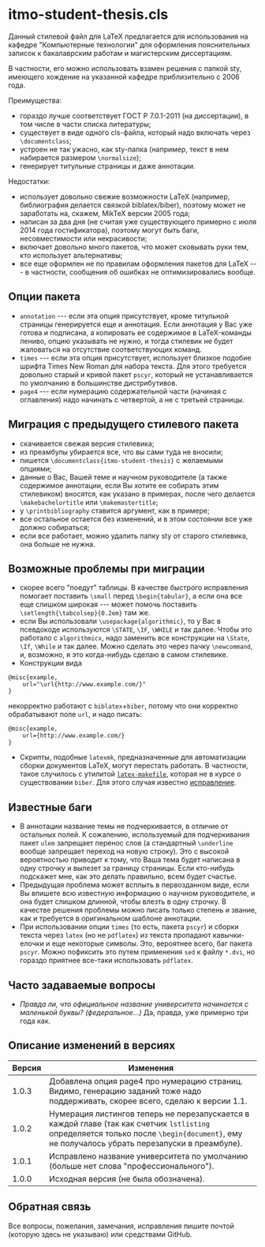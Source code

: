 # itmo-student-thesis.cls

Данный стилевой файл для LaTeX предлагается для использования на кафедре "Компьютерные технологии"
для оформления пояснительных записок к бакалаврским работам и магистерским диссертациям.

В частности, его можно использовать взамен решения с папкой sty, имеющего хождение на указанной кафедре приблизительно с 2006 года.

Преимущества:
* гораздо лучше соответствует ГОСТ Р 7.0.1-2011 (на диссертации), в том числе в части списка литературы;
* существует в виде одного cls-файла, который надо включать через `\documentclass`;
* устроен не так ужасно, как sty-папка (например, текст в нем набирается размером `\normalsize`);
* генерирует титульные страницы и даже аннотации.

Недостатки:
* использует довольно свежие возможности LaTeX (например, библиография делается связкой biblatex/biber), поэтому может не заработать на, скажем, MikTeX версии 2005 года;
* написан за два дня (не считая уже существующего примерно с июля 2014 года гостификатора), поэтому могут быть баги, несовместимости или некрасивости;
* включает довольно много пакетов, что может сковывать руки тем, кто использует альтернативы;
* все еще оформлен не по правилам оформления пакетов для LaTeX --- в частности, сообщения об ошибках не оптимизировались вообще.

## Опции пакета
* `annotation` --- если эта опция присутствует, кроме титульной страницы генерируется еще и аннотация. Если аннотация у Вас уже готова и подписана, а копировать ее содержимое
                   в LaTeX-команды лениво, опцию указывать не нужно, и тогда стилевик не будет жаловаться на отсутствие соответствующих команд.
* `times` --- если эта опция присутствует, использует близкое подобие шрифта Times New Roman для набора текста. Для этого требуется довольно старый и кривой пакет `pscyr`, который не
              устанавливается по умолчанию в большинстве дистрибутивов.
* `page4` --- если нумерацию содержательной части (начиная с оглавления) надо начинать с четвертой, а не с третьей страницы.

## Миграция с предыдущего стилевого пакета
* скачивается свежая версия стилевика;
* из преамбулы убирается все, что вы сами туда не вносили;
* пишется `\documentclass{itmo-student-thesis}` с желаемыми опциями;
* данные о Вас, Вашей теме и научном руководителе (а также содержимое аннотации, если Вы хотите ее собирать этим стилевиком) 
  вносятся, как указано в примерах, после чего делается `\makebachelortitle` или `\makemastertitle`;
* у `\printbibliography` ставится аргумент, как в примере;
* все остальное остается без изменений, и в этом состоянии все уже должно собираться;
* если все работает, можно удалить папку sty от старого стилевика, она больше не нужна.

## Возможные проблемы при миграции
* скорее всего "поедут" таблицы. В качестве быстрого исправления   помогает поставить `\small` перед `\begin{tabular}`, а если она все еще
  слишком широкая --- может помочь поставить `\setlength{\tabcolsep}{0.2em}` там же.
* если Вы использовали `\usepackage{algorithmic}`, то у Вас в псевдокоде используются `\STATE`, `\IF`, `\WHILE` и так далее. Чтобы это
  работало с `algorithmicx`, надо заменить все конструкции на `\State`, `\If`, `\While` и так далее. Можно сделать это через пачку `\newcommand`, и,
  возможно, я это когда-нибудь сделаю в самом стилевике.
* Конструкции вида
```
@misc{example,
    url="\url{http://www.example.com/}"
}
```
некорректно работают с `biblatex`+`biber`, потому что они корректно обрабатывают поле `url`, и надо писать:
```
@misc{example,
    url={http://www.example.com/}
}
```
* Скрипты, подобные `latexmk`, предназначенные для автоматизации сборки документов LaTeX, могут перестать работать. В частности, такое случилось
с утилитой [`latex-makefile`](https://github.com/shiblon/latex-makefile), которая не в курсе о существовании `biber`. Для этого случая
известно [исправление](https://code.google.com/p/latex-makefile/issues/detail?id=113).

## Известные баги
* В аннотации название темы не подчеркивается, в отличие от остальных полей. К сожалению, используемый для подчеркивания пакет `ulem`
  запрещает перенос слов (а стандартный `\underline` вообще запрещает переход на новую строку). Это с высокой вероятностью приводит к тому,
  что Ваша тема будет написана в одну строчку и вылезет за границу страницы. Если кто-нибудь подскажет мне, как это делать правильно,
  всем будет счастье.
* Предыдущая проблема может всплыть в первозданном виде, если Вы впишете всю известную информацию о научном руководителе, и она будет слишком
  длинной, чтобы влезть в одну строчку. В качестве решения проблемы можно писать только степень и звание, как и требуется в оригинальном шаблоне аннотации.
* При использовании опции `times` (то есть, пакета `pscyr`) и сборки текста через `latex` (но не `pdflatex`) из текста пропадают кавычки-елочки
  и еще некоторые символы. Это, вероятнее всего, баг пакета `pscyr`. Можно пофиксить это путем применения `sed` к файлу `*.dvi`, но гораздо приятнее
  все-таки использовать `pdflatex`.

## Часто задаваемые вопросы
* *Правда ли, что официальное название университета начинается с маленькой буквы? (федеральное...)* Да, правда, уже примерно три года как.

## Описание изменений в версиях
Версия | Изменения
-------|----------
1.0.3  | Добавлена опция page4 про нумерацию страниц. Видимо, генерацию заданий тоже надо поддерживать, скорее всего, сделаю к версии 1.1.
1.0.2  | Нумерация листингов теперь не перезапускается в каждой главе (так как счетчик `lstlisting` определяется только после `\begin{document}`, ему не получалось убрать перезапуски в преамбуле).
1.0.1  | Исправлено название университета по умолчанию (больше нет слова "профессионального").
1.0.0  | Исходная версия (не была обозначена).

## Обратная связь
Все вопросы, пожелания, замечания, исправления пишите почтой (которую здесь не указываю) или средствами GitHub.
